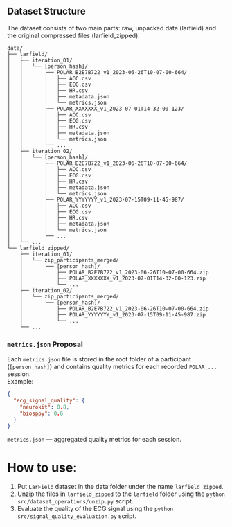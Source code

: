 ## Dataset Structure

The dataset consists of two main parts: raw, unpacked data (larfield) and the original compressed files (larfield_zipped).

```
data/
├── larfield/
│   ├── iteration_01/
│   │   └── [person_hash]/
│   │       ├── POLAR_B2E7B722_v1_2023-06-26T10-07-00-664/
│   │       │   ├── ACC.csv
│   │       │   ├── ECG.csv
│   │       │   ├── HR.csv
│   │       │   ├── metadata.json
│   │       │   └── metrics.json
│   │       ├── POLAR_XXXXXXX_v1_2023-07-01T14-32-00-123/
│   │       │   ├── ACC.csv
│   │       │   ├── ECG.csv
│   │       │   ├── HR.csv
│   │       │   ├── metadata.json
│   │       │   └── metrics.json
│   │       └── ...
│   ├── iteration_02/
│   │   └── [person_hash]/
│   │       ├── POLAR_B2E7B722_v1_2023-06-26T10-07-00-664/
│   │       │   ├── ACC.csv
│   │       │   ├── ECG.csv
│   │       │   ├── HR.csv
│   │       │   ├── metadata.json
│   │       │   └── metrics.json
│   │       ├── POLAR_YYYYYYY_v1_2023-07-15T09-11-45-987/
│   │       │   ├── ACC.csv
│   │       │   ├── ECG.csv
│   │       │   ├── HR.csv
│   │       │   ├── metadata.json
│   │       │   └── metrics.json
│   │       └── ...
│   └── ...
└── larfield_zipped/
    ├── iteration_01/
    │   └── zip_participants_merged/
    │       └── [person_hash]/
    │           ├── POLAR_B2E7B722_v1_2023-06-26T10-07-00-664.zip
    │           ├── POLAR_XXXXXXX_v1_2023-07-01T14-32-00-123.zip
    │           └── ...
    ├── iteration_02/
    │   └── zip_participants_merged/
    │       └── [person_hash]/
    │           ├── POLAR_B2E7B722_v1_2023-06-26T10-07-00-664.zip
    │           ├── POLAR_YYYYYYY_v1_2023-07-15T09-11-45-987.zip
    │           └── ...
    └── ...
```
   
### `metrics.json` Proposal

Each `metrics.json` file is stored in the root folder of a participant (`[person_hash]`) and contains quality metrics for each recorded `POLAR_...` session.  
Example:

```json
{
  "ecg_signal_quality": {
    "neurokit": 0.8,
    "biosppy": 0.6
  }
}
```

`metrics.json` — aggregated quality metrics for each session.

# How to use:

1. Put `LarField` dataset in the data folder under the name `larfield_zipped`.
2. Unzip the files in `larfield_zipped` to the `larfield` folder using the `python src/dataset_operations/unzip.py` script.
3. Evaluate the quality of the ECG signal using the `python src/signal_quality_evaluation.py` script.